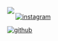 <img align="left" src="https://orhun.dev/img/crow.png">


[![instagram](https://img.shields.io/badge/-@ilord4tb-313131?style=flat-square&labelColor=313131&logo=Instagram&logoColor=white&color=313131)](https://www.instagram.com/ilord4tb)

[![github](https://img.shields.io/badge/-@511j-313131?style=flat-square&labelColor=313131&logo=Github&logoColor=white&color=313131)](https://www.github.com/511j)

